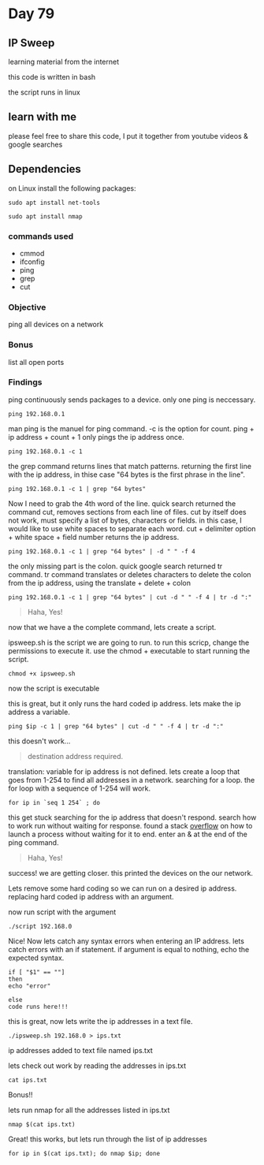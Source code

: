 # Day 79

## IP Sweep

learning material from the internet

this code is written in bash

the script runs in linux

## learn with me

please feel free to share this code, I put it together from youtube videos & google searches

##  Dependencies

on Linux install the following packages:
```
sudo apt install net-tools
```
```
sudo apt install nmap
```

### commands used
- cmmod
- ifconfig
- ping
- grep
- cut

### Objective

ping all devices on a network

### Bonus 

list all open ports


### Findings
ping continuously sends packages to a device. only one ping is neccessary.

    ping 192.168.0.1

man ping is the manuel for ping command. -c is the option for count.
ping + ip address + count + 1 only pings the ip address once.

    ping 192.168.0.1 -c 1


the grep command returns lines that match patterns. returning the first line with the ip address, in thise case "64 bytes is the first phrase in the line". 

    ping 192.168.0.1 -c 1 | grep "64 bytes"

Now I need to grab the 4th word of the line. quick search returned the command cut, removes sections from each line of files. cut by itself does not work, must specify a list of bytes, characters or fields. in this case, I would like to use white spaces to separate each word. cut + delimiter option + white space + field number returns the ip address.

    ping 192.168.0.1 -c 1 | grep "64 bytes" | -d " " -f 4

the only missing part is the colon.
quick google search returned tr command.
tr command translates or deletes characters to delete the colon from the ip address, using the translate + delete + colon

    ping 192.168.0.1 -c 1 | grep "64 bytes" | cut -d " " -f 4 | tr -d ":"

> Haha, Yes!

now that we have a the complete command, lets create a script.

ipsweep.sh is the script we are going to run. 
to run this scricp, change the permissions to execute it.
use the chmod + executable to start running the script.

    chmod +x ipsweep.sh

now the script is executable

this is great, but it only runs the hard coded ip address.
lets make the ip address a variable.

    ping $ip -c 1 | grep "64 bytes" | cut -d " " -f 4 | tr -d ":"

this doesn't work...

> destination address required.

translation: variable for ip address is not defined.
lets create a loop that goes from 1-254 to find all addresses in a network. searching for a loop. the for loop with a sequence of 1-254 will work.

    for ip in `seq 1 254` ; do

this get stuck searching for the ip address that doesn't respond.
search how to work run without waiting for response. found a stack [overflow](https://stackoverflow.com/questions/67466985/how-to-loop-run-an-executable-multiple-time-without-waiting-for-it-to-finish) on how to launch a process without waiting for it to end. enter an & at the end of the ping command.

> Haha, Yes!

success! we are getting closer.
this printed the devices on the our network.

Lets remove some hard coding so we can run on a desired ip address.
replacing hard coded ip address with an argument.

now run script with the argument

    ./script 192.168.0

Nice! Now lets catch any syntax errors when entering an IP address.
lets catch errors with an if statement. if argument is equal to nothing, echo the expected syntax.

    if [ "$1" == ""]
    then
    echo "error"

    else
    code runs here!!!

this is great, now lets write the ip addresses in a text file.

    ./ipsweep.sh 192.168.0 > ips.txt

ip addresses added to text file named ips.txt

lets check out work by reading the addresses in ips.txt

    cat ips.txt

Bonus!!

lets run nmap for all the addresses listed in ips.txt

    nmap $(cat ips.txt)

Great! this works, but lets run through the list of ip addresses

    for ip in $(cat ips.txt); do nmap $ip; done